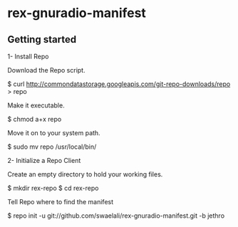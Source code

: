# rex-gnuradio-manifest

Getting started 
---------------
1- Install Repo

Download the Repo script.

$ curl http://commondatastorage.googleapis.com/git-repo-downloads/repo > repo

Make it executable.

$ chmod a+x repo

Move it on to your system path.

$ sudo mv repo /usr/local/bin/

2- Initialize a Repo Client

Create an empty directory to hold your working files.

$ mkdir rex-repo
$ cd rex-repo

Tell Repo where to find the manifest

$ repo init -u git://github.com/swaelali/rex-gnuradio-manifest.git -b jethro
